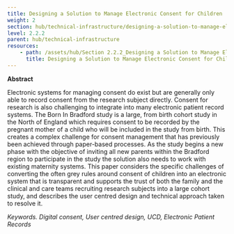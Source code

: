 ```yaml
---
title: Designing a Solution to Manage Electronic Consent for Children 
weight: 2
section: hub/technical-infrastructure/designing-a-solution-to-manage-electronic-consent-for-children-mie-paper
level: 2.2.2
parent: hub/technical-infrastructure
resources: 
    - path: /assets/hub/Section 2.2.2_Designing a Solution to Manage Electronic Consent for Children (MIE paper).pdf
      title: Designing a Solution to Manage Electronic Consent for Children
---
```


**Abstract** 

Electronic systems for managing consent do exist but are generally only able to record consent from the research subject directly. Consent for research is also challenging to integrate into many electronic patient record systems. The Born In Bradford study is a large, from birth cohort study in the North of England which requires consent to be recorded by the pregnant mother of a child who will be included in the study from birth. This creates a complex challenge for consent management that has previously been achieved through paper-based processes. As the study begins a new phase with the objective of inviting all new parents within the Bradford region to participate in the study the solution also needs to work with existing maternity systems. This paper considers the specific challenges of converting the often grey rules around consent of children into an electronic system that is transparent and supports the trust of both the family and the clinical and care teams  recruiting research subjects into a large cohort study, and describes the user centred design and technical approach taken to resolve it. 

*Keywords. Digital consent, User centred design, UCD, Electronic Patient Records*
